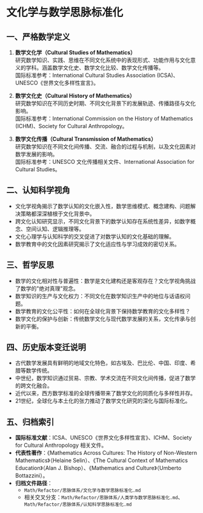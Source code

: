 # 文化学与数学思脉标准化

## 一、严格数学定义

1. **数学文化学（Cultural Studies of Mathematics）**  
   研究数学知识、实践、思维在不同文化系统中的表现形式、功能作用与文化意义的学科。涵盖数学文化史、数学文化比较、数学文化传播等。  
   国际标准参考：International Cultural Studies Association (ICSA)、UNESCO《世界文化多样性宣言》。

2. **数学文化史（Cultural History of Mathematics）**  
   研究数学知识在不同历史时期、不同文化背景下的发展轨迹、传播路径与文化影响。  
   国际标准参考：International Commission on the History of Mathematics (ICHM)、Society for Cultural Anthropology。

3. **数学文化传播（Cultural Transmission of Mathematics）**  
   研究数学知识在不同文化间传播、交流、融合的过程与机制，以及文化因素对数学发展的影响。  
   国际标准参考：UNESCO 文化传播相关文件、International Association for Cultural Studies。

## 二、认知科学视角

- 文化学视角揭示了数学认知的文化嵌入性，数学思维模式、概念建构、问题解决策略都深深植根于文化背景中。
- 跨文化认知研究显示，不同文化背景下的数学认知存在系统性差异，如数字概念、空间认知、逻辑推理等。
- 文化心理学与认知科学的交叉促进了对数学认知的文化基础的理解。
- 数学教育中的文化因素研究揭示了文化适应性与学习成效的密切关系。

## 三、哲学反思

- 数学的文化相对性与普遍性：数学是文化建构还是客观存在？文化学视角挑战了数学的"绝对真理"观念。
- 数学知识的生产与文化权力：不同文化在数学知识生产中的地位与话语权问题。
- 数学教育的文化公平性：如何在全球化背景下保持数学教育的文化多样性？
- 数学文化的保护与创新：传统数学文化与现代数学发展的关系，文化传承与创新的平衡。

## 四、历史版本变迁说明

- 古代数学发展具有鲜明的地域文化特色，如古埃及、巴比伦、中国、印度、希腊等数学传统。
- 中世纪，数学知识通过贸易、宗教、学术交流在不同文化间传播，促进了数学的跨文化融合。
- 近代以来，西方数学标准的全球传播带来了数学文化的同质化与多样性并存。
- 21世纪，全球化与本土化的张力推动了数学文化研究的深化与国际标准化。

## 五、归档索引

- **国际标准文献**：ICSA、UNESCO《世界文化多样性宣言》、ICHM、Society for Cultural Anthropology 相关文件。
- **代表性著作**：《Mathematics Across Cultures: The History of Non-Western Mathematics》（Helaine Selin）、《The Cultural Context of Mathematics Education》（Alan J. Bishop）、《Mathematics and Culture》（Umberto Bottazzini）。
- **归档文件路径**：  
  - `Math/Refactor/思脉体系/文化学与数学思脉标准化.md`  
  - 相关交叉分支：`Math/Refactor/思脉体系/人类学与数学思脉标准化.md`、`Math/Refactor/思脉体系/认知科学思脉标准化.md`
